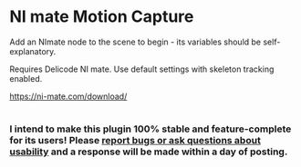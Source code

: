 # NI mate Motion Capture

Add an NImate node to the scene to begin - its variables should be self-explanatory.

Requires Delicode NI mate. Use default settings with skeleton tracking enabled.

https://ni-mate.com/download/

#

### I intend to make this plugin 100% stable and feature-complete for its users! Please [report bugs or ask questions about usability](https://github.com/hoontee/godot-ni-mate-motion-capture/issues) and a response will be made within a day of posting.
